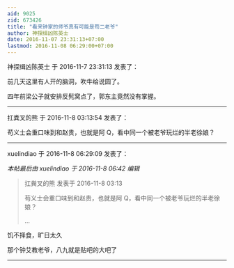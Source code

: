 ```yaml
---
aid: 9025
zid: 673426
title: "看来钟家的师爷真有可能是苟二老爷"
author: 神探缉凶陈英士
date: 2016-11-07 23:31:13+07:00
lastmod: 2016-11-08 06:29:00+07:00
---
```


神探缉凶陈英士 于 2016-11-7 23:31:13 发表了：

前几天这里有人开的脑洞，吹牛给说圆了。

四年前梁公子就安排反髡窝点了，郭东主竟然没有掌握。

---

扛粪叉的熊 于 2016-11-8 03:13:54 发表了：

苟义士会重口味到和赵贵，也就是阿 Q，看中同一个被老爷玩烂的半老徐娘？

---

xuelindiao 于 2016-11-8 06:29:09 发表了：

_本帖最后由 xuelindiao 于 2016-11-8 06:42 编辑_

> 扛粪叉的熊 发表于 2016-11-8 03:13
>
> 苟义士会重口味到和赵贵，也就是阿 Q，看中同一个被老爷玩烂的半老徐娘？
>
> ...

饥不择食，旷日太久

那个钟艾教老爷，八九就是贴吧的大吧了

---
